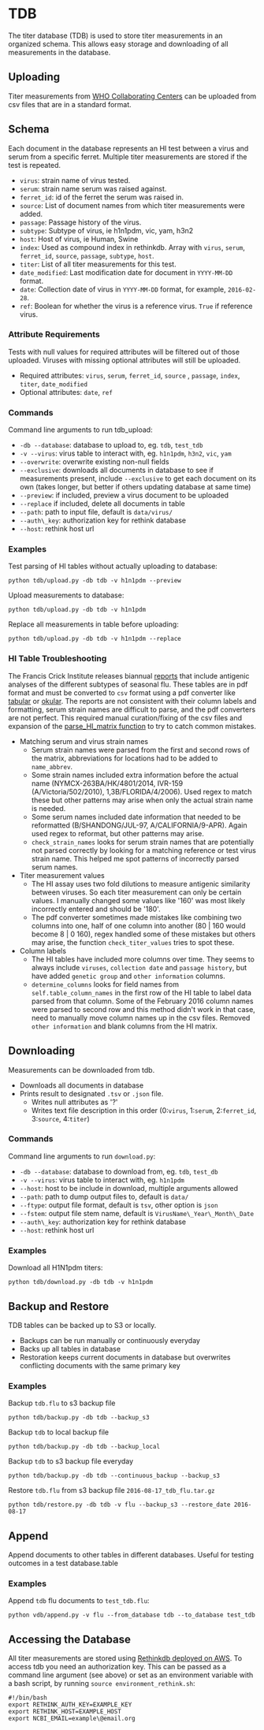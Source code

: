 # TDB

The titer database (TDB) is used to store titer measurements in an organized schema. This allows easy storage and downloading of all measurements in the database.

## Uploading

Titer measurements from [WHO Collaborating Centers](http://www.who.int/influenza/gisrs_laboratory/collaborating_centres/en/) can be uploaded from csv files that are in a standard format.

## Schema

Each document in the database represents an HI test between a virus and serum from a specific ferret. Multiple titer measurements are stored if the test is repeated.

* `virus`: strain name of virus tested.
* `serum`: strain name serum was raised against.
* `ferret_id`: id of the ferret the serum was raised in.
* `source`: List of document names from which titer measurements were added.
* `passage`: Passage history of the virus.
* `subtype`: Subtype of virus, ie h1n1pdm, vic, yam, h3n2
* `host`: Host of virus, ie Human, Swine
* `index`: Used as compound index in rethinkdb. Array with `virus`, `serum`, `ferret_id`, `source`, `passage`, `subtype`, `host`.
* `titer`: List of all titer measurements for this test.
* `date_modified`:  Last modification date for document in `YYYY-MM-DD` format.
* `date`: Collection date of virus in `YYYY-MM-DD` format, for example, `2016-02-28`.
* `ref`: Boolean for whether the virus is a reference virus. `True` if reference virus.

### Attribute Requirements

Tests with null values for required attributes will be filtered out of those uploaded. Viruses with missing optional attributes will still be uploaded.

* Required attributes: `virus`, `serum`, `ferret_id`, `source` , `passage`, `index`, `titer`, `date_modified`
* Optional attributes: `date`, `ref`

### Commands

Command line arguments to run tdb_upload:

* `-db --database`: database to upload to, eg. `tdb`, `test_tdb`
* `-v --virus`: virus table to interact with, eg. `h1n1pdm`, `h3n2`, `vic`, `yam`
* `--overwrite`: overwrite existing non-null fields
* `--exclusive`: downloads all documents in database to see if measurements present, include `--exclusive` to get each document on its own (takes longer, but better if others updating database at same time)
* `--preview`: if included, preview a virus document to be uploaded
* `--replace` if included, delete all documents in table
* `--path`: path to input file, default is `data/virus/`
* `--auth\_key`: authorization key for rethink database
* `--host`: rethink host url

### Examples

Test parsing of HI tables without actually uploading to database:

    python tdb/upload.py -db tdb -v h1n1pdm --preview

Upload measurements to database:

    python tdb/upload.py -db tdb -v h1n1pdm

Replace all measurements in table before uploading:

    python tdb/upload.py -db tdb -v h1n1pdm --replace

### HI Table Troubleshooting

The Francis Crick Institute releases biannual [reports](https://www.crick.ac.uk/research/worldwide-influenza-centre/annual-and-interim-reports/) that include antigenic analyses of the different subtypes of seasonal flu. These tables are in pdf format and must be converted to `csv` format using a pdf converter like [tabular](https://github.com/tabulapdf/tabula) or [okular](https://okular.kde.org/). The reports are not consistent with their column labels and formatting, serum strain names are difficult to parse, and the pdf converters are not perfect. This required manual curation/fixing of the csv files and expansion of the [parse_HI_matrix function](https://github.com/blab/nextflu/blob/master/augur/src/tree_titer.py#L842) to try to catch common mistakes.

* Matching serum and virus strain names
	* Serum strain names were parsed from the first and second rows of the matrix, abbreviations for locations had to be added to `name_abbrev`.
	* Some strain names included extra information before the actual name (NYMCX-263BA/HK/4801/2014, IVR-159 (A/Victoria/502/2010), 1,3B/FLORIDA/4/2006). Used regex to match these but other patterns may arise when only the actual strain name is needed.
	* Some serum names included date information that needed to be reformatted (B/SHANDONG/JUL-97, A/CALIFORNIA/9-APR). Again used regex to reformat, but other patterns may arise.
	* `check_strain_names` looks for serum strain names that are potentially not parsed correctly by looking for a matching reference or test virus strain name. This helped me spot patterns of incorrectly parsed serum names.
* Titer measurement values
	* The HI assay uses two fold dilutions to measure antigenic similarity between viruses. So each titer measurement can only be certain values. I manually changed some values like '160' was most likely incorrectly entered and should be '180'.
	* The pdf converter sometimes made mistakes like combining two columns into one, half of one column into another (80 | 160 would become 8 | 0 160), regex handled some of these mistakes but others may arise, the function `check_titer_values` tries to spot these.
* Column labels
	* The HI tables have included more columns over time. They seems to always include `viruses`, `collection date` and `passage history`, but have added `genetic group` and `other information` columns.
	* `determine_columns` looks for field names from `self.table_column_names` in the first row of the HI table to label data parsed from that column. Some of the February 2016 column names were parsed to second row and this method didn't work in that case, need to manually move column names up in the csv files. Removed `other information` and blank columns from the HI matrix.

## Downloading

Measurements can be downloaded from tdb.

* Downloads all documents in database
* Prints result to designated `.tsv` or `.json` file.
	* Writes null attributes as '?'
	* Writes text file description in this order (0:`virus`, 1:`serum`, 2:`ferret_id`, 3:`source`, 4:`titer`)

### Commands

Command line arguments to run `download.py`:

* `-db --database`: database to download from, eg. `tdb`, `test_db`
* `-v --virus`: virus table to interact with, eg. `h1n1pdm`
* `--host`: host to be include in download, multiple arguments allowed
* `--path`: path to dump output files to, default is `data/`
* `--ftype`: output file format, default is `tsv`, other option is `json`
* `--fstem`: output file stem name, default is `VirusName\_Year\_Month\_Date`
* `--auth\_key`: authorization key for rethink database
* `--host`: rethink host url

### Examples

Download all H1N1pdm titers:

    python tdb/download.py -db tdb -v h1n1pdm

## Backup and Restore

TDB tables can be backed up to S3 or locally.

* Backups can be run manually or continuously everyday
* Backs up all tables in database
* Restoration keeps current documents in database but overwrites conflicting documents with the same primary key

### Examples

Backup `tdb.flu` to s3 backup file

	python tdb/backup.py -db tdb --backup_s3

Backup `tdb` to local backup file

	python tdb/backup.py -db tdb --backup_local

Backup `tdb` to s3 backup file everyday

	python tdb/backup.py -db tdb --continuous_backup --backup_s3

Restore `tdb.flu` from s3 backup file `2016-08-17_tdb_flu.tar.gz`

	python tdb/restore.py -db tdb -v flu --backup_s3 --restore_date 2016-08-17

## Append

Append documents to other tables in different databases. Useful for testing outcomes in a test database.table

### Examples

Append `tdb` flu documents to `test_tdb.flu`:

	python vdb/append.py -v flu --from_database tdb --to_database test_tdb


## Accessing the Database

All titer measurements are stored using [Rethinkdb deployed on AWS](https://www.rethinkdb.com/docs/paas/#deploying-on-aws). To access tdb you need an authorization key. This can be passed as a command line argument (see above) or set as an environment variable with a bash script, by running `source environment_rethink.sh`:

```shell
#!/bin/bash
export RETHINK_AUTH_KEY=EXAMPLE_KEY
export RETHINK_HOST=EXAMPLE_HOST
export NCBI_EMAIL=example\@email.org
```
